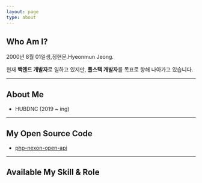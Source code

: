 ```yaml
---
layout: page
type: about
---
```


## Who Am I?
2000년 8월 01일생,정현문.Hyeonmun Jeong.

현재 <strong>백엔드 개발자</strong>로 일하고 있지만, <strong>풀스택 개발자</strong>를 목표로 향해 나아가고 있습니다.

<hr>

## About Me
- HUBDNC (2019 ~ ing)

<hr>

## My Open Source Code
- [php-nexon-open-api](https://github.com/Neptunerere/php-nexon-open-api)

<hr>

## Available My Skill & Role
